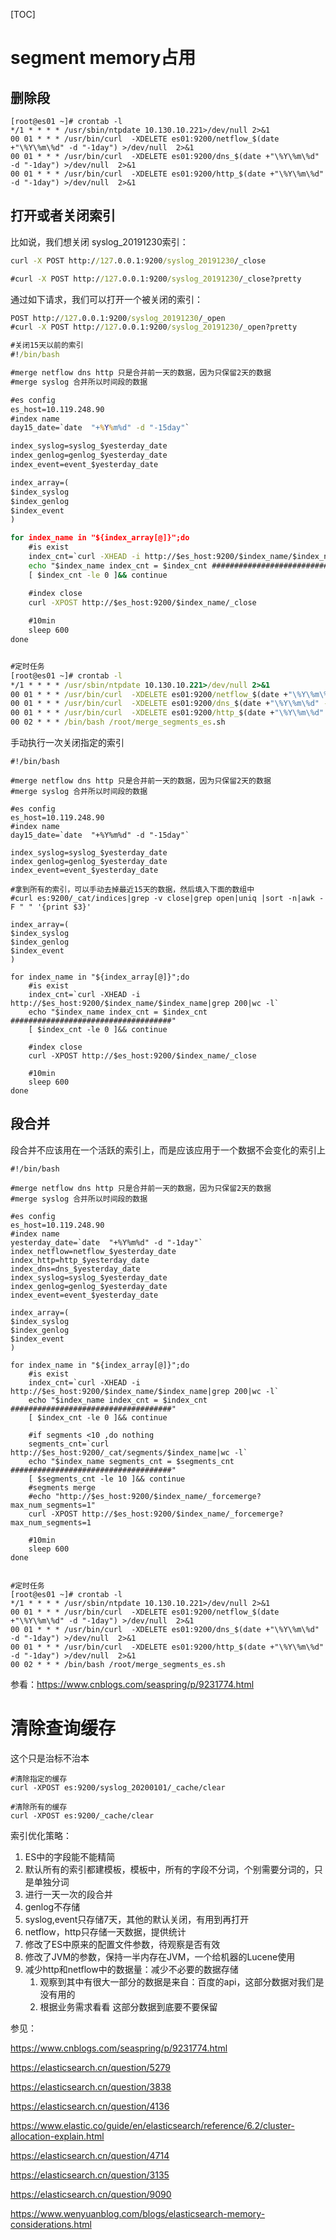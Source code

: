 [TOC]

# segment memory占用

## 删除段

```shell
[root@es01 ~]# crontab -l
*/1 * * * * /usr/sbin/ntpdate 10.130.10.221>/dev/null 2>&1
00 01 * * * /usr/bin/curl  -XDELETE es01:9200/netflow_$(date +"\%Y\%m\%d" -d "-1day") >/dev/null  2>&1
00 01 * * * /usr/bin/curl  -XDELETE es01:9200/dns_$(date +"\%Y\%m\%d" -d "-1day") >/dev/null  2>&1
00 01 * * * /usr/bin/curl  -XDELETE es01:9200/http_$(date +"\%Y\%m\%d" -d "-1day") >/dev/null  2>&1
```



## 打开或者关闭索引

比如说，我们想关闭 syslog_20191230索引：

```cmd
curl -X POST http://127.0.0.1:9200/syslog_20191230/_close

#curl -X POST http://127.0.0.1:9200/syslog_20191230/_close?pretty
```

通过如下请求，我们可以打开一个被关闭的索引：

```cmd
POST http://127.0.0.1:9200/syslog_20191230/_open
#curl -X POST http://127.0.0.1:9200/syslog_20191230/_open?pretty
```

```cmd
#关闭15天以前的索引
#!/bin/bash

#merge netflow dns http 只是合并前一天的数据，因为只保留2天的数据
#merge syslog 合并所以时间段的数据

#es config
es_host=10.119.248.90
#index name
day15_date=`date  "+%Y%m%d" -d "-15day"`

index_syslog=syslog_$yesterday_date
index_genlog=genlog_$yesterday_date
index_event=event_$yesterday_date

index_array=(
$index_syslog
$index_genlog
$index_event
)

for index_name in "${index_array[@]}";do
    #is exist
    index_cnt=`curl -XHEAD -i http://$es_host:9200/$index_name/$index_name|grep 200|wc -l`
    echo "$index_name index_cnt = $index_cnt ####################################"
    [ $index_cnt -le 0 ]&& continue

    #index close
   	curl -XPOST http://$es_host:9200/$index_name/_close
    
    #10min
    sleep 600
done


#定时任务
[root@es01 ~]# crontab -l
*/1 * * * * /usr/sbin/ntpdate 10.130.10.221>/dev/null 2>&1
00 01 * * * /usr/bin/curl  -XDELETE es01:9200/netflow_$(date +"\%Y\%m\%d" -d "-1day") >/dev/null  2>&1
00 01 * * * /usr/bin/curl  -XDELETE es01:9200/dns_$(date +"\%Y\%m\%d" -d "-1day") >/dev/null  2>&1
00 01 * * * /usr/bin/curl  -XDELETE es01:9200/http_$(date +"\%Y\%m\%d" -d "-1day") >/dev/null  2>&1
00 02 * * * /bin/bash /root/merge_segments_es.sh

```

手动执行一次关闭指定的索引

```shell
#!/bin/bash

#merge netflow dns http 只是合并前一天的数据，因为只保留2天的数据
#merge syslog 合并所以时间段的数据

#es config
es_host=10.119.248.90
#index name
day15_date=`date  "+%Y%m%d" -d "-15day"`

index_syslog=syslog_$yesterday_date
index_genlog=genlog_$yesterday_date
index_event=event_$yesterday_date

#拿到所有的索引，可以手动去掉最近15天的数据，然后填入下面的数组中
#curl es:9200/_cat/indices|grep -v close|grep open|uniq |sort -n|awk -F " " '{print $3}'

index_array=(
$index_syslog
$index_genlog
$index_event
)

for index_name in "${index_array[@]}";do
    #is exist
    index_cnt=`curl -XHEAD -i http://$es_host:9200/$index_name/$index_name|grep 200|wc -l`
    echo "$index_name index_cnt = $index_cnt ####################################"
    [ $index_cnt -le 0 ]&& continue

    #index close
   	curl -XPOST http://$es_host:9200/$index_name/_close
    
    #10min
    sleep 600
done
```





## 段合并

段合并不应该用在一个活跃的索引上，而是应该应用于一个数据不会变化的索引上

```shell
#!/bin/bash

#merge netflow dns http 只是合并前一天的数据，因为只保留2天的数据
#merge syslog 合并所以时间段的数据

#es config
es_host=10.119.248.90
#index name
yesterday_date=`date  "+%Y%m%d" -d "-1day"`
index_netflow=netflow_$yesterday_date
index_http=http_$yesterday_date
index_dns=dns_$yesterday_date
index_syslog=syslog_$yesterday_date
index_genlog=genlog_$yesterday_date
index_event=event_$yesterday_date

index_array=(
$index_syslog
$index_genlog
$index_event
)

for index_name in "${index_array[@]}";do
    #is exist
    index_cnt=`curl -XHEAD -i http://$es_host:9200/$index_name/$index_name|grep 200|wc -l`
    echo "$index_name index_cnt = $index_cnt ####################################"
    [ $index_cnt -le 0 ]&& continue
    
    #if segments <10 ,do nothing
    segments_cnt=`curl http://$es_host:9200/_cat/segments/$index_name|wc -l`
    echo "$index_name segments_cnt = $segments_cnt ####################################"
    [ $segments_cnt -le 10 ]&& continue
    #segments merge
    #echo "http://$es_host:9200/$index_name/_forcemerge?max_num_segments=1"
   	curl -XPOST http://$es_host:9200/$index_name/_forcemerge?max_num_segments=1
    
    #10min
    sleep 600
done


#定时任务
[root@es01 ~]# crontab -l
*/1 * * * * /usr/sbin/ntpdate 10.130.10.221>/dev/null 2>&1
00 01 * * * /usr/bin/curl  -XDELETE es01:9200/netflow_$(date +"\%Y\%m\%d" -d "-1day") >/dev/null  2>&1
00 01 * * * /usr/bin/curl  -XDELETE es01:9200/dns_$(date +"\%Y\%m\%d" -d "-1day") >/dev/null  2>&1
00 01 * * * /usr/bin/curl  -XDELETE es01:9200/http_$(date +"\%Y\%m\%d" -d "-1day") >/dev/null  2>&1
00 02 * * * /bin/bash /root/merge_segments_es.sh
```



参看：https://www.cnblogs.com/seaspring/p/9231774.html

# 清除查询缓存

这个只是治标不治本

```shell
#清除指定的缓存
curl -XPOST es:9200/syslog_20200101/_cache/clear

#清除所有的缓存
curl -XPOST es:9200/_cache/clear
```





索引优化策略：

1. ES中的字段能不能精简
2. 默认所有的索引都建模板，模板中，所有的字段不分词，个别需要分词的，只是单独分词
3. 进行一天一次的段合并
4. genlog不存储
5. syslog,event只存储7天，其他的默认关闭，有用到再打开
6. netflow，http只存储一天数据，提供统计
7. 修改了ES中原来的配置文件参数，待观察是否有效
8. 修改了JVM的参数，保持一半内存在JVM，一个给机器的Lucene使用
9. 减少http和netflow中的数据量：减少不必要的数据存储
   1. 观察到其中有很大一部分的数据是来自：百度的api，这部分数据对我们是没有用的
   2. 根据业务需求看看 这部分数据到底要不要保留



参见：

https://www.cnblogs.com/seaspring/p/9231774.html





https://elasticsearch.cn/question/5279

https://elasticsearch.cn/question/3838

https://elasticsearch.cn/question/4136

https://www.elastic.co/guide/en/elasticsearch/reference/6.2/cluster-allocation-explain.html

https://elasticsearch.cn/question/4714

https://elasticsearch.cn/question/3135

https://elasticsearch.cn/question/9090

https://www.wenyuanblog.com/blogs/elasticsearch-memory-considerations.html







